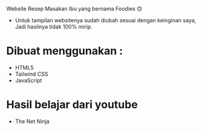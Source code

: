 Website Resep Masakan Ibu yang bernama Foodies 😊
- Untuk tampilan websitenya sudah diubah sesuai dengan keinginan saya, Jadi hasilnya tidak 100% mirip.

# Dibuat menggunakan :
- HTML5
- Tailwind CSS
- JavaScript

# Hasil belajar dari youtube
- The Net Ninja
